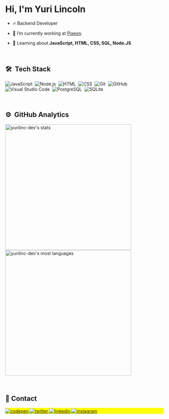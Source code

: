 <h1 align="left">Hi, I'm Yuri Lincoln</h1>

- 🔥 Backend Developer

- 🔭 I’m currently working at [Pixeon](https://github.com/Pixeon).

- 💬 Learning about **JavaScript, HTML, CSS, SQL, Node.JS**

<br>

## 🛠 &nbsp;Tech Stack

![JavaScript](https://img.shields.io/badge/-JavaScript-05122A?style=flat&logo=javascript)&nbsp;
![Node.js](https://img.shields.io/badge/-Node.js-05122A?style=flat&logo=node.js)&nbsp;
![HTML](https://img.shields.io/badge/-HTML-05122A?style=flat&logo=HTML5)&nbsp;
![CSS](https://img.shields.io/badge/-CSS-05122A?style=flat&logo=CSS3&logoColor=1572B6)&nbsp;
![Git](https://img.shields.io/badge/-Git-05122A?style=flat&logo=git)&nbsp;
![GitHub](https://img.shields.io/badge/-GitHub-05122A?style=flat&logo=github)&nbsp;
![Visual Studio Code](https://img.shields.io/badge/-Visual%20Studio%20Code-05122A?style=flat&logo=visual-studio-code&logoColor=007ACC)&nbsp;
![PostgreSQL](https://img.shields.io/badge/-PostgreSQL-05122A?style=flat&logo=postgresql)&nbsp;
![SQLite](https://img.shields.io/badge/-SQLite-05122A?style=flat&logo=sqlite)&nbsp;
<!--![Markdown](https://img.shields.io/badge/-Markdown-05122A?style=flat&logo=markdown)&nbsp;-->
<!--![React](https://img.shields.io/badge/-React-05122A?style=flat&logo=react)&nbsp;-->
<br>

## ⚙️ &nbsp;GitHub Analytics

<p align="left">
<img width="400em" src="https://github-readme-stats.vercel.app/api?username=yurilinc-dev&show_icons=true&theme=vision-friendly-dark" alt="yurilinc-dev's stats"/>
<img width="400em" src="https://github-readme-stats.vercel.app/api/top-langs/?username=yurilinc-dev&layout=compact&theme=vision-friendly-dark" alt="yurilinc-dev's most languages"/>
</p>
<br>

## 🔗 Contact

<p align="left" style="background:yellow">
<a href="https://codepen.io/yurilinc-dev" target="_blank">
  <img align="center" src="https://img.shields.io/badge/-yurilincdev-05122A?style=flat&logo=codepen" alt="codepen"/>
</a>
<a href="https://twitter.com/yurilinc_" target="_blank">
  <img align="center" src="https://img.shields.io/badge/-yurilinc_-05122A?style=flat&logo=twitter" alt="twitter"/>  
</a>
<a href="https://linkedin.com/in/yurilincoln" target="_blank">
  <img align="center" src="https://img.shields.io/badge/-yurilincoln-05122A?style=flat&logo=linkedin" alt="linkedin"/>
</a>
<a href="https://instagram.com/yurilinc_" target="_blank">
 <img align="center" src="https://img.shields.io/badge/-yurilinc_-05122A?style=flat&logo=instagram" alt="instagram"/>
</a>

</p>
